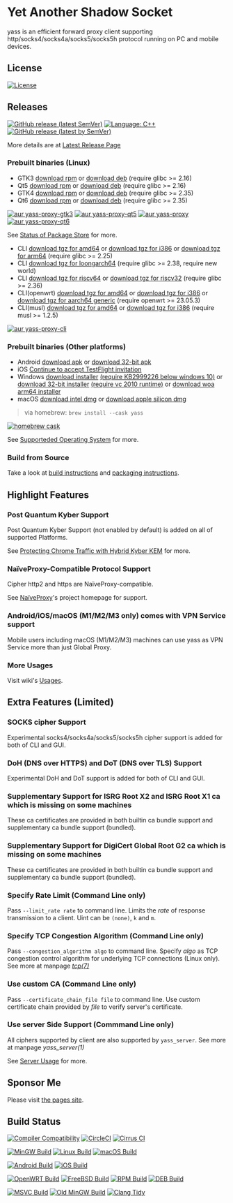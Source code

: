 # Yet Another Shadow Socket

yass is an efficient forward proxy client supporting http/socks4/socks4a/socks5/socks5h protocol running on PC and mobile devices.

## License
[![License](https://img.shields.io/github/license/Chilledheart/yass)][license-link]

## Releases

[![GitHub release (latest SemVer)](https://img.shields.io/github/v/release/Chilledheart/yass)](https://github.com/Chilledheart/yass/releases)
[![Language: C++](https://img.shields.io/github/languages/top/Chilledheart/yass.svg)](https://github.com/Chilledheart/yass/search?l=cpp)
[![GitHub release (latest by SemVer)](https://img.shields.io/github/downloads/Chilledheart/yass/latest/total)](https://github.com/Chilledheart/yass/releases/latest)

More details are at [Latest Release Page](https://github.com/Chilledheart/yass/releases/tag/1.11.3)

### Prebuilt binaries (Linux)
- GTK3 [download rpm](https://github.com/Chilledheart/yass/releases/download/1.11.3/yass-gtk3.el7.x86_64.1.11.3.rpm) or [download deb](https://github.com/Chilledheart/yass/releases/download/1.11.3/yass-gtk3-ubuntu-16.04-xenial_amd64.1.11.3.deb) (require glibc >= 2.16)
- Qt5 [download rpm](https://github.com/Chilledheart/yass/releases/download/1.11.3/yass-qt5.el7.x86_64.1.11.3.rpm) or [download deb](https://github.com/Chilledheart/yass/releases/download/1.11.3/yass-qt5-ubuntu-16.04-xenial_amd64.1.11.3.deb) (require glibc >= 2.16)
- GTK4 [download rpm](https://github.com/Chilledheart/yass/releases/download/1.11.3/yass-gtk4.el9.x86_64.1.11.3.rpm) or [download deb](https://github.com/Chilledheart/yass/releases/download/1.11.3/yass-gtk4-ubuntu-22.04-jammy_amd64.1.11.3.deb) (require glibc >= 2.35)
- Qt6 [download rpm](https://github.com/Chilledheart/yass/releases/download/1.11.3/yass-qt6.lp155.x86_64.1.11.3.rpm) or [download deb](https://github.com/Chilledheart/yass/releases/download/1.11.3/yass-qt6-ubuntu-22.04-jammy_amd64.1.11.3.deb) (require glibc >= 2.35)

[![aur yass-proxy-gtk3](https://img.shields.io/aur/version/yass-proxy-gtk3)](https://aur.archlinux.org/packages/yass-proxy-gtk3)
[![aur yass-proxy-qt5](https://img.shields.io/aur/version/yass-proxy-qt5)](https://aur.archlinux.org/packages/yass-proxy-qt5)
[![aur yass-proxy](https://img.shields.io/aur/version/yass-proxy)](https://aur.archlinux.org/packages/yass-proxy)
[![aur yass-proxy-qt6](https://img.shields.io/aur/version/yass-proxy-qt6)](https://aur.archlinux.org/packages/yass-proxy-qt6)

See [Status of Package Store](https://github.com/Chilledheart/yass/wiki/Status-of-Package-Store) for more.

- CLI [download tgz for amd64](https://github.com/Chilledheart/yass/releases/download/1.11.3/yass_cli-linux-release-amd64-1.11.3.tgz) or [download tgz for i386](https://github.com/Chilledheart/yass/releases/download/1.11.3/yass_cli-linux-release-amd64-1.11.3.tgz) or [download tgz for arm64](https://github.com/Chilledheart/yass/releases/download/1.11.3/yass_cli-linux-release-arm64-1.11.3.tgz) (require glibc >= 2.25)
- CLI [download tgz for loongarch64](https://github.com/Chilledheart/yass/releases/download/1.11.3/yass_cli-linux-release-loongarch64-1.11.3.tgz) (require glibc >= 2.38, require new world)
- CLI [download tgz for riscv64](https://github.com/Chilledheart/yass/releases/download/1.11.3/yass_cli-linux-release-riscv64-1.11.3.tgz) or [download tgz for riscv32](https://github.com/Chilledheart/yass/releases/download/1.11.3/yass_cli-linux-release-riscv32-1.11.3.tgz) (require glibc >= 2.36)
- CLI(openwrt) [download tgz for amd64](https://github.com/Chilledheart/yass/releases/download/1.11.3/yass_cli-linux-openwrt-release-x86_64-1.11.3.tgz) or [download tgz for i386](https://github.com/Chilledheart/yass/releases/download/1.11.3/yass_cli-linux-openwrt-release-i486-1.11.3.tgz) or [download tgz for aarch64 generic](https://github.com/Chilledheart/yass/releases/download/1.11.3/yass_cli-linux-openwrt-release-aarch64-1.11.3.tgz) (require openwrt >= 23.05.3)
- CLI(musl) [download tgz for amd64](https://github.com/Chilledheart/yass/releases/download/1.11.3/yass_cli-linux-musl-release-amd64-1.11.3.tgz) or [download tgz for i386](https://github.com/Chilledheart/yass/releases/download/1.11.3/yass_cli-linux-musl-release-i386-1.11.3.tgz) (require musl >= 1.2.5)

[![aur yass-proxy-cli](https://img.shields.io/aur/version/yass-proxy-cli)](https://aur.archlinux.org/packages/yass-proxy-cli)

### Prebuilt binaries (Other platforms)
- Android [download apk](https://github.com/Chilledheart/yass/releases/download/1.11.3/yass-android-release-arm64-1.11.3.apk) or [download 32-bit apk](https://github.com/Chilledheart/yass/releases/download/1.11.3/yass-android-release-arm-1.11.3.apk)
- iOS [Continue to accept TestFlight invitation](https://testflight.apple.com/join/6AkiEq09)
- Windows [download installer](https://github.com/Chilledheart/yass/releases/download/1.11.3/yass-mingw-win7-release-x86_64-1.11.3-system-installer.exe) [(require KB2999226 below windows 10)][KB2999226] or [download 32-bit installer](https://github.com/Chilledheart/yass/releases/download/1.11.3/yass-mingw-winxp-release-i686-1.11.3-system-installer.exe) [(require vc 2010 runtime)][vs2010_x86] or [download woa arm64 installer](https://github.com/Chilledheart/yass/releases/download/1.11.3/yass-mingw-release-aarch64-1.11.3-system-installer.exe)
- macOS [download intel dmg](https://github.com/Chilledheart/yass/releases/download/1.11.3/yass-macos-release-x64-1.11.3.dmg) or [download apple silicon dmg](https://github.com/Chilledheart/yass/releases/download/1.11.3/yass-macos-release-arm64-1.11.3.dmg)
> via homebrew: `brew install --cask yass`

[![homebrew cask](https://img.shields.io/homebrew/cask/v/yass)](https://formulae.brew.sh/cask/yass)

See [Supporteded Operating System](https://github.com/Chilledheart/yass/wiki/Supported-Operating-System) for more.

### Build from Source
Take a look at [build instructions](BUILDING.md) and [packaging instructions](PACKAGING.md).

## Highlight Features

### Post Quantum Kyber Support
Post Quantum Kyber Support (not enabled by default) is added on all of supported Platforms.

See [Protecting Chrome Traffic with Hybrid Kyber KEM](https://blog.chromium.org/2023/08/protecting-chrome-traffic-with-hybrid.html) for more.

### NaïveProxy-Compatible Protocol Support
Cipher http2 and https are NaïveProxy-compatible.

See [NaïveProxy](https://github.com/klzgrad/naiveproxy)'s project homepage for support.

### Android/iOS/macOS (M1/M2/M3 only) comes with VPN Service support
Mobile users including macOS (M1/M2/M3) machines can use yass as VPN Service more than just Global Proxy.

### More Usages
Visit wiki's [Usages](https://github.com/Chilledheart/yass/wiki/Usage).

## Extra Features (Limited)

### SOCKS cipher Support
Experimental socks4/socks4a/socks5/socks5h cipher support is added for both of CLI and GUI.

### DoH (DNS over HTTPS) and DoT (DNS over TLS) Support
Experimental DoH and DoT support is added for both of CLI and GUI.

### Supplementary Support for ISRG Root X2 and ISRG Root X1 ca which is missing on some machines
These ca certificates are provided in both builtin ca bundle support and supplementary ca bundle support (bundled).

### Supplementary Support for DigiCert Global Root G2 ca which is missing on some machines
These ca certificates are provided in both builtin ca bundle support and supplementary ca bundle support (bundled).

### Specify Rate Limit (Command Line only)
Pass `--limit_rate rate` to command line.
Limits the _rate_ of response transmission to a client.
Uint can be `(none)`, `k` and `m`.

### Specify TCP Congestion Algorithm (Command Line only)
Pass `--congestion_algorithm algo` to command line.
Specify _algo_ as TCP congestion control algorithm for underlying TCP connections (Linux only).
See more at manpage [_tcp(7)_](https://linux.die.net/man/7/tcp)

### Use custom CA (Command Line only)
Pass `--certificate_chain_file file` to command line.
Use custom certificate chain provided by _file_ to verify server's certificate.

### Use server Side Support (Commmand Line only)
All ciphers supported by client are also supported by `yass_server`.
See more at manpage _yass_server(1)_

See [Server Usage](https://github.com/Chilledheart/yass/wiki/Usage:-server-setup) for more.

## Sponsor Me
Please visit [the pages site](https://letshack.info).

## Build Status

[![Compiler Compatibility](https://github.com/Chilledheart/yass/actions/workflows/compiler.yml/badge.svg)](https://github.com/Chilledheart/yass/actions/workflows/compiler.yml)
[![CircleCI](https://img.shields.io/circleci/build/github/Chilledheart/yass/develop?logo=circleci&&label=Sanitizers%20and%20Ubuntu%20arm)](https://circleci.com/gh/Chilledheart/yass/?branch=develop)
[![Cirrus CI](https://img.shields.io/cirrus/github/Chilledheart/yass/develop?logo=cirrusci&&label=FreeBSD%20and%20macOS)](https://cirrus-ci.com/github/Chilledheart/yass/develop)

[![MinGW Build](https://github.com/Chilledheart/yass/actions/workflows/releases-mingw-new.yml/badge.svg)](https://github.com/Chilledheart/yass/actions/workflows/releases-mingw-new.yml)
[![Linux Build](https://github.com/Chilledheart/yass/actions/workflows/releases-linux-binary.yml/badge.svg)](https://github.com/Chilledheart/yass/actions/workflows/releases-linux-binary.yml)
[![macOS Build](https://github.com/Chilledheart/yass/actions/workflows/releases-macos.yml/badge.svg)](https://github.com/Chilledheart/yass/actions/workflows/releases-macos.yml)

[![Android Build](https://github.com/Chilledheart/yass/actions/workflows/releases-android-binary.yml/badge.svg)](https://github.com/Chilledheart/yass/actions/workflows/releases-android-binary.yml)
[![iOS Build](https://github.com/Chilledheart/yass/actions/workflows/releases-ios.yml/badge.svg)](https://github.com/Chilledheart/yass/actions/workflows/releases-ios.yml)

[![OpenWRT Build](https://github.com/Chilledheart/yass/actions/workflows/releases-openwrt-binary.yml/badge.svg)](https://github.com/Chilledheart/yass/actions/workflows/releases-openwrt-binary.yml)
[![FreeBSD Build](https://github.com/Chilledheart/yass/actions/workflows/releases-freebsd-binary.yml/badge.svg)](https://github.com/Chilledheart/yass/actions/workflows/releases-freebsd-binary.yml)
[![RPM Build](https://github.com/Chilledheart/yass/actions/workflows/releases-rpm.yml/badge.svg)](https://github.com/Chilledheart/yass/actions/workflows/releases-rpm.yml)
[![DEB Build](https://github.com/Chilledheart/yass/actions/workflows/releases-deb.yml/badge.svg)](https://github.com/Chilledheart/yass/actions/workflows/releases-deb.yml)

[![MSVC Build](https://github.com/Chilledheart/yass/actions/workflows/releases-windows.yml/badge.svg)](https://github.com/Chilledheart/yass/actions/workflows/releases-windows.yml)
[![Old MinGW Build](https://github.com/Chilledheart/yass/actions/workflows/releases-mingw.yml/badge.svg)](https://github.com/Chilledheart/yass/actions/workflows/releases-mingw.yml)
[![Clang Tidy](https://github.com/Chilledheart/yass/actions/workflows/clang-tidy.yml/badge.svg)](https://github.com/Chilledheart/yass/actions/workflows/clang-tidy.yml)

[license-link]: LICENSE
[KB2999226]: https://support.microsoft.com/en-us/topic/update-for-universal-c-runtime-in-windows-c0514201-7fe6-95a3-b0a5-287930f3560c
[vs2010_x86]: https://download.microsoft.com/download/1/6/5/165255E7-1014-4D0A-B094-B6A430A6BFFC/vcredist_x86.exe
